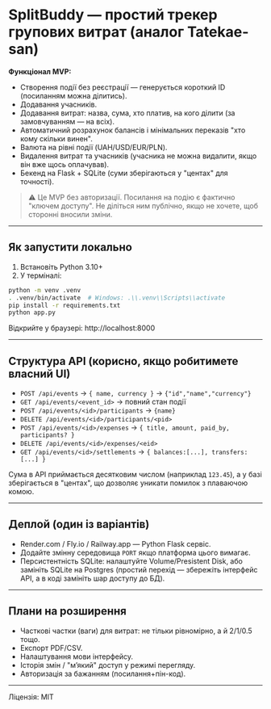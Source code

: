 # SplitBuddy — простий трекер групових витрат (аналог Tatekae-san)

**Функціонал MVP:**

- Створення події без реєстрації — генерується короткий ID (посиланням можна ділитись).
- Додавання учасників.
- Додавання витрат: назва, сума, хто платив, на кого ділити (за замовчуванням — на всіх).
- Автоматичний розрахунок балансів і мінімальних переказів "хто кому скільки винен".
- Валюта на рівні події (UAH/USD/EUR/PLN).
- Видалення витрат та учасників (учасника не можна видалити, якщо він вже щось оплачував).
- Бекенд на Flask + SQLite (суми зберігаються у "центах" для точності).

> ⚠️ Це MVP без авторизації. Посилання на подію є фактично "ключем доступу". Не діліться ним публічно, якщо не хочете, щоб сторонні вносили зміни.

---

## Як запустити локально

1) Встановіть Python 3.10+  
2) У терміналі:

```bash
python -m venv .venv
. .venv/bin/activate  # Windows: .\\.venv\\Scripts\\activate
pip install -r requirements.txt
python app.py
```

Відкрийте у браузері: http://localhost:8000

---

## Структура API (корисно, якщо робитимете власний UI)

- `POST /api/events` → `{ name, currency }` → `{"id","name","currency"}`
- `GET /api/events/<event_id>` → повний стан події
- `POST /api/events/<id>/participants` → `{name}`
- `DELETE /api/events/<id>/participants/<pid>`
- `POST /api/events/<id>/expenses` → `{ title, amount, paid_by, participants? }`
- `DELETE /api/events/<id>/expenses/<eid>`
- `GET /api/events/<id>/settlements` → `{ balances:[...], transfers:[...] }`

Сума в API приймається десятковим числом (наприклад `123.45`), а у базі зберігається в "центах", що дозволяє уникати помилок з плаваючою комою.

---

## Деплой (один із варіантів)

- Render.com / Fly.io / Railway.app — Python Flask сервіс.
- Додайте змінну середовища `PORT` якщо платформа цього вимагає.
- Персистентність SQLite: налаштуйте Volume/Presistent Disk, або замініть SQLite на Postgres (простий перехід — збережіть інтерфейс API, а в коді замініть шар доступу до БД).

---

## Плани на розширення

- Часткові частки (ваги) для витрат: не тільки рівномірно, а й 2/1/0.5 тощо.
- Експорт PDF/CSV.
- Налаштування мови інтерфейсу.
- Історія змін / "мʼякий" доступ у режимі перегляду.
- Авторизація за бажанням (посилання+пін-код).

---

Ліцензія: MIT
